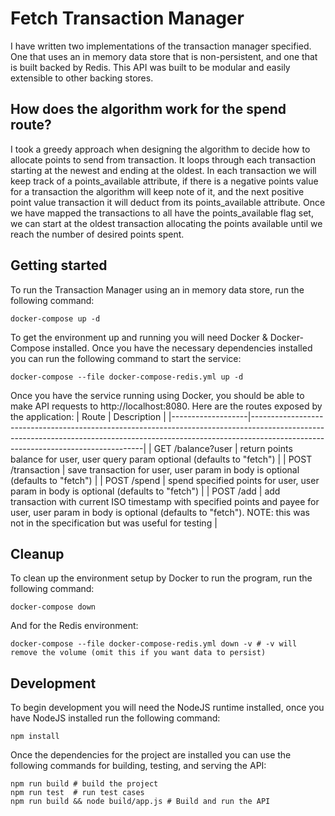 # Fetch Transaction Manager
I have written two implementations of the transaction manager specified. One that uses an in memory data store that is non-persistent, and one that is built backed by Redis. This API was built to be modular and easily extensible to other backing stores. 

## How does the algorithm work for the spend route?
I took a greedy approach when designing the algorithm to decide how to allocate points to send from transaction. It loops through each transaction starting at the newest and ending at the oldest. In each transaction we will keep track of a points_available attribute, if there is a negative points value for a transaction the algorithm will keep note of it, and the next positive point value transaction it will deduct from its points_available attribute. Once we have mapped the transactions to all have the points_available flag set, we can start at the oldest transaction allocating the points available until we reach the number of desired points spent.

## Getting started
To run the Transaction Manager using an in memory data store, run the following command:
```
docker-compose up -d
```
To get the environment up and running you will need Docker & Docker-Compose installed. Once you have the necessary dependencies installed you can run the following command to start the service:
```
docker-compose --file docker-compose-redis.yml up -d
```

Once you have the service running using Docker,  you should be able to make API requests to http://localhost:8080.
Here are the routes exposed by the application:
| Route             | Description                                                                                                                                                                                                   |
|-------------------|---------------------------------------------------------------------------------------------------------------------------------------------------------------------------------------------------------------|
| GET /balance?user  | return points balance for user, user query param optional (defaults to "fetch")                                                                                                                               |
| POST /transaction | save transaction for user, user param in body is optional (defaults to "fetch")                                                                                                                               |
| POST /spend       | spend specified points for user, user param in body is optional (defaults to "fetch")                                                                                                                         |
| POST /add         | add transaction with current ISO timestamp with specified points and payee for user, user param in body is optional (defaults to "fetch"). NOTE: this was not in the specification but was useful for testing |

## Cleanup
To clean up the environment setup by Docker to run the program, run the following command:
```
docker-compose down 
```
And for the Redis environment:
```
docker-compose --file docker-compose-redis.yml down -v # -v will remove the volume (omit this if you want data to persist)
```

## Development
To begin development you will need the NodeJS runtime installed, once you have NodeJS installed run the following command:
```
npm install
```
Once the dependencies for the project are installed you can use the following commands for building, testing, and serving the API:
```
npm run build # build the project
npm run test  # run test cases 
npm run build && node build/app.js # Build and run the API
```